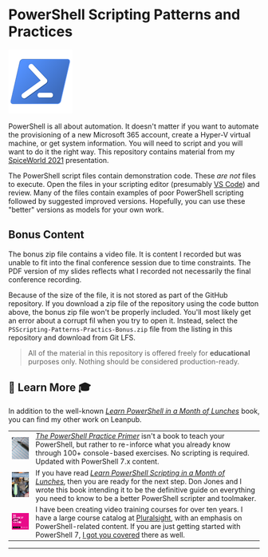 # PowerShell Scripting Patterns and Practices

![powershell](images/psicon.png)

PowerShell is all about automation. It doesn't matter if you want to automate the provisioning of a new Microsoft 365 account, create a Hyper-V virtual machine, or get system information. You will need to script and you will want to do it the right way. This repository contains material from my [SpiceWorld 2021](https://www.spiceworks.com/spiceworld/) presentation.

The PowerShell script files contain demonstration code. These *are not* files to execute. Open the files in your scripting editor (presumably [VS Code](https://code.visualstudio.com/)) and review. Many of the files contain examples of poor PowerShell scripting followed by suggested improved versions. Hopefully, you can use these "better" versions as models for your own work.

## Bonus Content

The bonus zip file contains a video file. It is content I recorded but was unable to fit into the final conference session due to time constraints. The PDF version of my slides reflects what I recorded not necessarily the final conference recording.

Because of the size of the file, it is not stored as part of the GitHub repository. If you download a zip file of the repository using the code button above, the bonus zip file won't be properly included. You'll most likely get an error about a corrupt fil when you try to open it. Instead, select the `PSScripting-Patterns-Practics-Bonus.zip` file from the listing in this repository and download from Git LFS.

> All of the material in this repository is offered freely for __educational__ purposes only. Nothing should be considered production-ready.

## :book: Learn More :mortar_board:

In addition to the well-known [_Learn PowerShell in a Month of Lunches_](https://www.manning.com/books/learn-windows-powershell-in-a-month-of-lunches-third-edition?a_aid=jdhit&a_bid=2326a8ab) book, you can find my other work on Leanpub.

|   |   |
|---|---|
![PowerShell PracticePrimer](images/psprimer-thumb.png) | [_The PowerShell Practice Primer_](https://leanpub.com/psprimer) isn't a book to teach your PowerShell, but rather to re-inforce what you already know through 100+ console-based exercises. No scripting is required. Updated with PowerShell 7.x content.
![PowerShell Scripting and Toolmaking](images/pstoolmaking-thumbnail.png) | If you have read [_Learn PowerShell Scripting in a Month of Lunches_](https://www.manning.com/books/learn-powershell-scripting-in-a-month-of-lunches?a_aid=jdhit&a_bid=2326a8ab), then you are ready for the next step. Don Jones and I wrote this book intending it to be the definitive guide on everything you need to know to be a better PowerShell scripter and toolmaker.
![pluralsight](images/ps-skills-thumb.jpg) | I have been creating video training courses for over ten years. I have a large course catalog at [Pluralsight](https://pluralsight.pxf.io/qbR6n), with an emphasis on PowerShell-related content. If you are just getting started with PowerShell 7, [I got you covered](https://pluralsight.pxf.io/Lbvya) there as well.

-----
